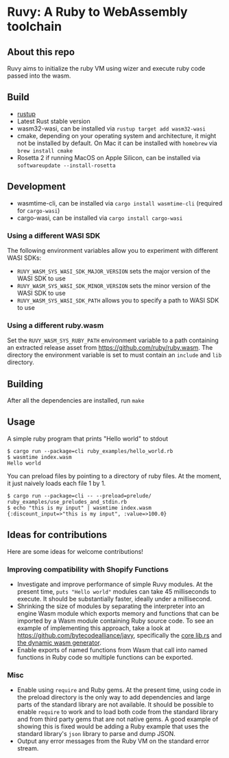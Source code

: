 # Ruvy: A Ruby to WebAssembly toolchain

## About this repo

Ruvy aims to initialize the ruby VM using wizer and execute ruby code passed into the wasm.

## Build

- [rustup](https://rustup.rs/)
- Latest Rust stable version
- wasm32-wasi, can be installed via `rustup target add wasm32-wasi`
- cmake, depending on your operating system and architecture, it might not be
  installed by default. On Mac it can be installed with `homebrew` via `brew
install cmake`
- Rosetta 2 if running MacOS on Apple Silicon, can be installed via
  `softwareupdate --install-rosetta`

## Development

- wasmtime-cli, can be installed via `cargo install wasmtime-cli` (required for
  `cargo-wasi`)
- cargo-wasi, can be installed via `cargo install cargo-wasi`

### Using a different WASI SDK

The following environment variables allow you to experiment with different WASI SDKs:

- `RUVY_WASM_SYS_WASI_SDK_MAJOR_VERSION` sets the major version of the WASI SDK to use
- `RUVY_WASM_SYS_WASI_SDK_MINOR_VERSION` sets the minor version of the WASI SDK to use
- `RUVY_WASM_SYS_WASI_SDK_PATH` allows you to specify a path to WASI SDK to use

### Using a different ruby.wasm

Set the `RUVY_WASM_SYS_RUBY_PATH` environment variable to a path containing an extracted release asset from https://github.com/ruby/ruby.wasm. The directory the environment variable is set to must contain an `include` and `lib` directory.

## Building

After all the dependencies are installed, run `make`

## Usage

A simple ruby program that prints "Hello world" to stdout

```
$ cargo run --package=cli ruby_examples/hello_world.rb
$ wasmtime index.wasm
Hello world
```

You can preload files by pointing to a directory of ruby files. At the moment, it just naively loads each file 1 by 1.

```
$ cargo run --package=cli -- --preload=prelude/ ruby_examples/use_preludes_and_stdin.rb
$ echo "this is my input" | wasmtime index.wasm
{:discount_input=>"this is my input", :value=>100.0}
```

## Ideas for contributions

Here are some ideas for welcome contributions!

### Improving compatibility with Shopify Functions

- Investigate and improve performance of simple Ruvy modules. At the present time, `puts "Hello world"` modules can take 45 milliseconds to execute. It should be substantially faster, ideally under a millisecond.
- Shrinking the size of modules by separating the interpreter into an engine Wasm module which exports memory and functions that can be imported by a Wasm module containing Ruby source code. To see an example of implementing this approach, take a look at https://github.com/bytecodealliance/javy, specifically the [core lib.rs](https://github.com/bytecodealliance/javy/blob/3b02858c4a68c830e8e82a1b15b4c3817ad1a64a/crates/core/src/lib.rs) and [the dynamic wasm generator](https://github.com/bytecodealliance/javy/blob/3b02858c4a68c830e8e82a1b15b4c3817ad1a64a/crates/cli/src/wasm_generator/dynamic.rs).
- Enable exports of named functions from Wasm that call into named functions in Ruby code so multiple functions can be exported.

### Misc

- Enable using `require` and Ruby gems. At the present time, using code in the preload directory is the only way to add dependencies and large parts of the standard library are not available. It should be possible to enable `require` to work and to load both code from the standard library and from third party gems that are not native gems. A good example of showing this is fixed would be adding a Ruby example that uses the standard library's `json` library to parse and dump JSON.
- Output any error messages from the Ruby VM on the standard error stream.
